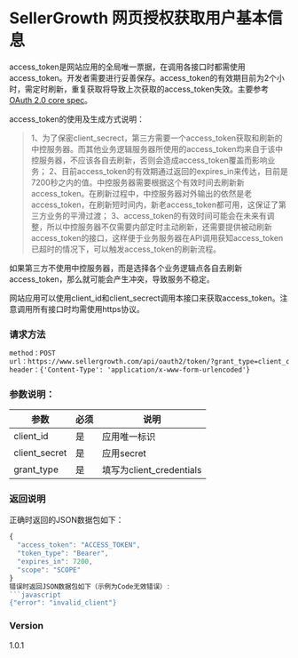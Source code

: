 # SellerGrowth 网页授权获取用户基本信息

access_token是网站应用的全局唯一票据，在调用各接口时都需使用access_token。开发者需要进行妥善保存。access_token的有效期目前为2个小时，需定时刷新，重复获取将导致上次获取的access_token失效。主要参考[OAuth 2.0 core spec]。


access_token的使用及生成方式说明：
> 1、为了保密client_secrect，第三方需要一个access_token获取和刷新的中控服务器。而其他业务逻辑服务器所使用的access_token均来自于该中控服务器，不应该各自去刷新，否则会造成access_token覆盖而影响业务；
> 2、目前access_token的有效期通过返回的expires_in来传达，目前是7200秒之内的值。中控服务器需要根据这个有效时间去刷新新access_token。在刷新过程中，中控服务器对外输出的依然是老access_token，在刷新短时间内，新老access_token都可用，这保证了第三方业务的平滑过渡；
> 3、access_token的有效时间可能会在未来有调整，所以中控服务器不仅需要内部定时主动刷新，还需要提供被动刷新access_token的接口，这样便于业务服务器在API调用获知access_token已超时的情况下，可以触发access_token的刷新流程。

如果第三方不使用中控服务器，而是选择各个业务逻辑点各自去刷新access_token，那么就可能会产生冲突，导致服务不稳定。

网站应用可以使用client_id和client_secrect调用本接口来获取access_token。注意调用所有接口时均需使用https协议。

### 请求方法
```html
method：POST
url：https://www.sellergrowth.com/api/oauth2/token/?grant_type=client_credentials&client_secret=CLIENT_SECRET&client_id=CLIENT_ID
header：{'Content-Type': 'application/x-www-form-urlencoded'}
```

### 参数说明：
| 参数           | 必须         | 说明   |
| ------------  | ------------ | ------ |
| client_id     | 是       | 应用唯一标识 |
| client_secret | 是       | 应用secret |
| grant_type    | 是       | 填写为client_credentials |

### 返回说明
正确时返回的JSON数据包如下：
```javascript
{
  "access_token": "ACCESS_TOKEN", 
  "token_type": "Bearer", 
  "expires_in": 7200, 
  "scope": "SCOPE"
}
错误时返回JSON数据包如下（示例为Code无效错误）:
```javascript
{"error": "invalid_client"}
```

### Version
1.0.1

[OAuth 2.0 core spec]: <https://tools.ietf.org/html/rfc6749>
